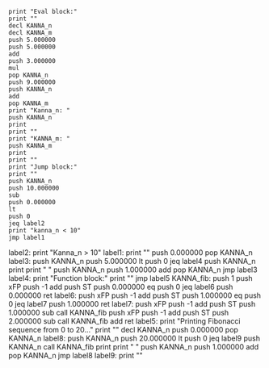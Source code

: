 	print "Eval block:"
	print ""
	decl KANNA_n
	decl KANNA_m
	push 5.000000
	push 5.000000
	add
	push 3.000000
	mul
	pop KANNA_n
	push 9.000000
	push KANNA_n
	add
	pop KANNA_m
	print "Kanna_n: "
	push KANNA_n
	print
	print ""
	print "KANNA_m: "
	push KANNA_m
	print
	print ""
	print "Jump block:"
	print ""
	push KANNA_n
	push 10.000000
	sub
	push 0.000000
	lt
	push 0
	jeq label2
	print "kanna_n < 10"
	jmp label1
label2:
	print "Kanna_n > 10"
label1:
	print ""
	push 0.000000
	pop KANNA_n
label3:
	push KANNA_n
	push 5.000000
	lt
	push 0
	jeq label4
	push KANNA_n
	print
	print " "
	push KANNA_n
	push 1.000000
	add
	pop KANNA_n
	jmp label3
label4:
	print "Function block:"
	print ""
	jmp label5
KANNA_fib:
	push 1
	push xFP
	push -1
	add
	push ST
	push 0.000000
	eq
	push 0
	jeq label6
	push 0.000000
	ret
label6:
	push xFP
	push -1
	add
	push ST
	push 1.000000
	eq
	push 0
	jeq label7
	push 1.000000
	ret
label7:
	push xFP
	push -1
	add
	push ST
	push 1.000000
	sub
	call KANNA_fib
	push xFP
	push -1
	add
	push ST
	push 2.000000
	sub
	call KANNA_fib
	add
	ret
label5:
	print "Printing Fibonacci sequence from 0 to 20..."
	print ""
	decl KANNA_n
	push 0.000000
	pop KANNA_n
label8:
	push KANNA_n
	push 20.000000
	lt
	push 0
	jeq label9
	push KANNA_n
	call KANNA_fib
	print
	print " "
	push KANNA_n
	push 1.000000
	add
	pop KANNA_n
	jmp label8
label9:
	print ""
